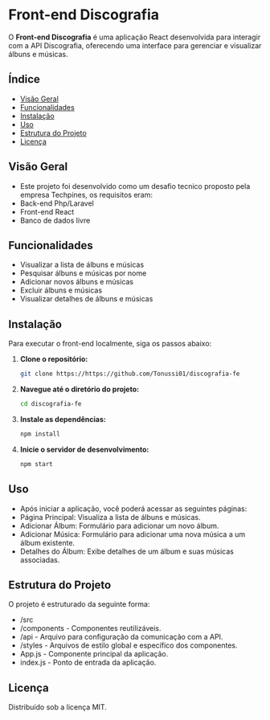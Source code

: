 # Front-end Discografia

O **Front-end Discografia** é uma aplicação React desenvolvida para interagir com a API Discografia, oferecendo uma interface para gerenciar e visualizar álbuns e músicas.

## Índice

- [Visão Geral](#visão-geral)
- [Funcionalidades](#funcionalidades)
- [Instalação](#instalação)
- [Uso](#uso)
- [Estrutura do Projeto](#estrutura-do-projeto)
- [Licença](#licença)

## Visão Geral

 - Este projeto foi desenvolvido como um desafio tecnico proposto pela empresa Techpines, os requisitos eram:
 - Back-end Php/Laravel
 - Front-end React
 - Banco de dados livre
 

## Funcionalidades

- Visualizar a lista de álbuns e músicas
- Pesquisar álbuns e músicas por nome
- Adicionar novos álbuns e músicas
- Excluir álbuns e músicas
- Visualizar detalhes de álbuns e músicas

## Instalação

Para executar o front-end localmente, siga os passos abaixo:

1. **Clone o repositório:**
   ```bash
   git clone https://https://github.com/Tonussi01/discografia-fe
   
2. **Navegue até o diretório do projeto:**
    ```bash
    cd discografia-fe

3. **Instale as dependências:**
    ```bash
    npm install
    
4. **Inicie o servidor de desenvolvimento:**
    ```bash
    npm start
    
## Uso

 - Após iniciar a aplicação, você poderá acessar as seguintes páginas:
 - Página Principal: Visualiza a lista de álbuns e músicas.
 - Adicionar Álbum: Formulário para adicionar um novo álbum.
 - Adicionar Música: Formulário para adicionar uma nova música a um álbum existente.
 - Detalhes do Álbum: Exibe detalhes de um álbum e suas músicas associadas.


## Estrutura do Projeto
O projeto é estruturado da seguinte forma:

- /src
- /components - Componentes reutilizáveis.
- /api - Arquivo para configuração da comunicação com a API.
- /styles - Arquivos de estilo global e específico dos componentes.
- App.js - Componente principal da aplicação.
- index.js - Ponto de entrada da aplicação.

## Licença

Distribuído sob a licença MIT.
